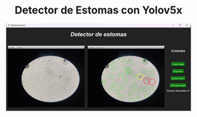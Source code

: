 <h1 align="center">Detector de Estomas con Yolov5x</h1>
      <p align="left">
   <img src="https://raw.githubusercontent.com/yeison097/conversorEstomatico/main/Captura%20de%20pantalla%202023-08-30%20164407.png">
   </p>

